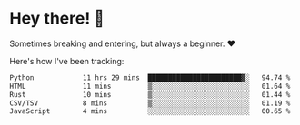 # Hey there! 👋
Sometimes breaking and entering, but always a beginner. ❤️

Here's how I've been tracking:
<!--START_SECTION:waka-->

```txt
Python            11 hrs 29 mins  ███████████████████████▓░   94.74 %
HTML              11 mins         ▒░░░░░░░░░░░░░░░░░░░░░░░░   01.64 %
Rust              10 mins         ▒░░░░░░░░░░░░░░░░░░░░░░░░   01.44 %
CSV/TSV           8 mins          ▒░░░░░░░░░░░░░░░░░░░░░░░░   01.19 %
JavaScript        4 mins          ░░░░░░░░░░░░░░░░░░░░░░░░░   00.65 %
```

<!--END_SECTION:waka-->

